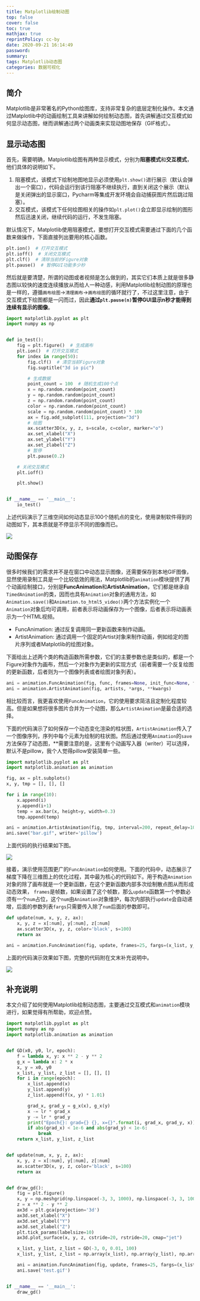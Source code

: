 ```yaml
---
title: Matplotlib绘制动图
top: false
cover: false
toc: true
mathjax: true
reprintPolicy: cc-by
date: 2020-09-21 16:14:49
password:
summary:
tags: Matplotlib动态图
categories: 数据可视化
---
```


## 简介
Matplotlib是非常著名的Python绘图库，支持非常复杂的底层定制化操作。本文通过Matplotlib中的动画绘制工具来讲解如何绘制动态图，首先讲解通过交互模式如何显示动态图，继而讲解通过两个动画类来实现动图地保存（GIF格式）。

## 显示动态图
首先，需要明确，Matplotlib绘图有两种显示模式，分别为**阻塞模式**和**交互模式**，他们具体的说明如下。

1. 阻塞模式，该模式下绘制地图地显示必须使用`plt.show()`进行展示（默认会弹出一个窗口），代码会运行到该行阻塞不继续执行，直到关闭这个展示（默认是关闭弹出的显示窗口，Pycharm等集成开发环境会自动捕获图片然后跳过阻塞）。
2. 交互模式，该模式下任何绘图相关的操作如`plt.plot()`会立即显示绘制的图形然后迅速关闭，继续代码的运行，不发生阻塞。

默认情况下，Matplotlib使用阻塞模式，要想打开交互模式需要通过下面的几个函数来做操作，下面直接列出要用的核心函数。

```python
plt.ion()  # 打开交互模式
plt.ioff()  # 关闭交互模式
plt.clf()  # 清除当前的Figure对象
plt.pause()  # 暂停GUI功能多少秒
```

然后就是要清楚，所谓的动图或者视频是怎么做到的，其实它们本质上就是很多静态图以较快的速度连续播放从而给人一种动感，利用Matplotlib绘制动图的原理也是一样的，遵循`画布绘图`->`清理画布`->`画布绘图`的循环就行了，不过这里注意，由于交互模式下绘图都是一闪而过，因此**通过`plt.pause(n)`暂停GUI显示n秒才能得到连续有显示的图像**。

```python
import matplotlib.pyplot as plt
import numpy as np


def io_test():
    fig = plt.figure()  # 生成画布
    plt.ion()  # 打开交互模式
    for index in range(50):
        fig.clf()  # 清空当前Figure对象
        fig.suptitle("3d io pic")

        # 生成数据
        point_count = 100  # 随机生成100个点
        x = np.random.random(point_count)
        y = np.random.random(point_count)
        z = np.random.random(point_count)
        color = np.random.random(point_count)
        scale = np.random.random(point_count) * 100
        ax = fig.add_subplot(111, projection="3d")
        # 绘图
        ax.scatter3D(x, y, z, s=scale, c=color, marker="o")
        ax.set_xlabel("X")
        ax.set_ylabel("Y")
        ax.set_zlabel("Z")
        # 暂停
        plt.pause(0.2)

    # 关闭交互模式
    plt.ioff()

    plt.show()


if __name__ == '__main__':
    io_test()
```

上述代码演示了三维空间如何动态显示100个随机点的变化，使用录制软件得到的动图如下，其本质就是不停显示不同的图像而已。

![](https://i.loli.net/2020/09/21/lyQHWBXOGv6KSZ3.gif)

## 动图保存
很多时候我们的需求并不是在窗口中动态显示图像，还需要保存到本地GIF图像，显然使用录制工具是一个比较低效的用法，Matplotlib的`animation`模块提供了两个动画绘制接口，分别是**FuncAnimation**和**ArtistAnimation**，它们都是继承自`TimedAnimation`的类，因而也具有`Animation`对象的通用方法，如`Animation.save()`和`Animation.to_html5_video()`两个方法实例化一个`Animation`对象后均可调用，前者表示将动画保存为一个图像，后者表示将动画表示为一个HTML视频。

- FuncAnimation: 通过反复调用同一更新函数来制作动画。
- ArtistAnimation: 通过调用一个固定的Artist对象来制作动画，例如给定的图片序列或者Matplotlib的绘图对象。

下面给出上述两个类的构造函数所需参数，它们的主要参数也是类似的，都是一个Figure对象作为画布，然后一个对象作为更新的实现方式（前者需要一个反复绘图的更新函数，后者则为一个图像列表或者绘图对象列表）。

```python
ani = animation.FuncAnimation(fig, func, frames=None, init_func=None, fargs=None, save_count=None, *, cache_frame_data=True, **kwargs)
ani = animation.ArtistAnimation(fig, artists, *args, **kwargs)
```

相比较而言，我更喜欢使用`FuncAnimation`，它的使用要求简洁且定制化程度较高。但是如果想将很多图片合并为一个动图，那么`ArtistAnimation`是最合适的选择。

下面的代码演示了如何保存一个动态变化渲染的柱状图，`ArtistAnimation`传入了一个图像序列，序列中每个元素为绘制的柱状图。然后通过使用`Animation`的`save`方法保存了动态图，**需要注意的是，这里有个动画写入器（writer）可以选择，默认不是pillow，我个人觉得pillow安装简单一些。

```python
import matplotlib.pyplot as plt
import matplotlib.animation as animation

fig, ax = plt.subplots()
x, y, tmp = [], [], []

for i in range(10):
    x.append(i)
    y.append(i+1)
    temp = ax.bar(x, height=y, width=0.3)
    tmp.append(temp)

ani = animation.ArtistAnimation(fig, tmp, interval=200, repeat_delay=1000)
ani.save("bar.gif", writer='pillow')
```

上面代码的执行结果如下图。

![](https://i.loli.net/2020/09/21/LHoTe14VU2tqlX9.gif)

接着，演示使用范围更广的`FuncAnimation`如何使用。下面的代码中，动态展示了梯度下降在三维图上的优化过程，其中最为核心的代码如下。用于构造`Animation`对象的除了画布就是一个更新函数，在这个更新函数内部多次绘制散点图从而形成动态效果， `frames`是帧数，如果设置了这个帧数，那么`update`函数第一个参数必须有一个`num`占位，这个`num`由`Animation`对象维护，每次内部执行`update`会自动递增，后面的参数列表`fargs`只需要传入除了`num`后面的参数即可。

```python
def update(num, x, y, z, ax):
    x, y, z = x[:num], y[:num], z[:num]
    ax.scatter3D(x, y, z, color='black', s=100)
    return ax

ani = animation.FuncAnimation(fig, update, frames=25, fargs=(x_list, y_list, z_list, ax3d), interval=50, blit=False)
```

上面的代码演示效果如下图，完整的代码附在文末补充说明中。

![](https://i.loli.net/2020/09/21/Kp6qMkuLIt3rFwo.gif)

## 补充说明
本文介绍了如何使用Matplotlib绘制动态图，主要通过交互模式和`animation`模块进行，如果觉得有所帮助，欢迎点赞。

```python
import matplotlib.pyplot as plt
import numpy as np
import matplotlib.animation as animation


def GD(x0, y0, lr, epoch):
    f = lambda x, y: x ** 2 - y ** 2
    g_x = lambda x: 2 * x
    x, y = x0, y0
    x_list, y_list, z_list = [], [], []
    for i in range(epoch):
        x_list.append(x)
        y_list.append(y)
        z_list.append(f(x, y) * 1.01)

        grad_x, grad_y = g_x(x), g_x(y)
        x -= lr * grad_x
        y -= lr * grad_y
        print("Epoch{}: grad={} {}, x={}".format(i, grad_x, grad_y, x))
        if abs(grad_x) < 1e-6 and abs(grad_y) < 1e-6:
            break
    return x_list, y_list, z_list


def update(num, x, y, z, ax):
    x, y, z = x[:num], y[:num], z[:num]
    ax.scatter3D(x, y, z, color='black', s=100)
    return ax


def draw_gd():
    fig = plt.figure()
    x, y = np.meshgrid(np.linspace(-3, 3, 1000), np.linspace(-3, 3, 1000))
    z = x ** 2 - y ** 2
    ax3d = plt.gca(projection='3d')
    ax3d.set_xlabel("X")
    ax3d.set_ylabel("Y")
    ax3d.set_zlabel("Z")
    plt.tick_params(labelsize=10)
    ax3d.plot_surface(x, y, z, cstride=20, rstride=20, cmap="jet")

    x_list, y_list, z_list = GD(-3, 0, 0.01, 100)
    x_list, y_list, z_list = np.array(x_list), np.array(y_list), np.array(z_list)

    ani = animation.FuncAnimation(fig, update, frames=25, fargs=(x_list, y_list, z_list, ax3d), interval=50, blit=False)
    ani.save('test.gif')


if __name__ == '__main__':
    draw_gd()
```




